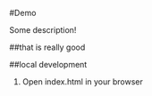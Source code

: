 #Demo

Some description!

##that is really good

##local development

1. Open index.html in your browser